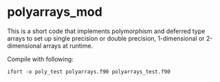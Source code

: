 # polyarrays_mod

This is a short code that implements polymorphism and deferred type arrays to set up single precision or double precision, 1-dimensional or 2-dimensional arrays at runtime.

Compile with following:
```
ifort -o poly_test polyarrays.f90 polyarrays_test.f90
```
